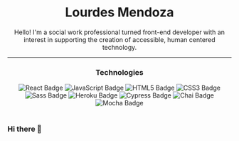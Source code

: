 # <div align="center"> Lourdes Mendoza </div>  
 

<div align="center"> Hello! I'm a social work professional turned front-end developer with an interest in supporting the creation of accessible, human centered technology. </div>  
  
---


### <div align="center"> Technologies </div>  

<div align="center">  
<img src="https://img.shields.io/badge/React-61DAFB?logo=react&logoColor=000&style=flat-square" alt="React Badge">
<img src="https://img.shields.io/badge/JavaScript-F7DF1E?logo=javascript&logoColor=000&style=flat-square" alt="JavaScript Badge">
<img src="https://img.shields.io/badge/HTML5-E34F26?logo=html5&logoColor=fff&style=flat-square" alt="HTML5 Badge">
<img src="https://img.shields.io/badge/CSS3-1572B6?logo=css3&logoColor=fff&style=flat-square" alt="CSS3 Badge">
<img src="https://img.shields.io/badge/Sass-C69?logo=sass&logoColor=fff&style=flat-square" alt="Sass Badge"> 
<img src="https://img.shields.io/badge/Heroku-430098?logo=heroku&logoColor=fff&style=flat-square" alt="Heroku Badge"> 
<img src="https://img.shields.io/badge/Cypress-17202C?logo=cypress&logoColor=fff&style=flat-square" alt="Cypress Badge">  
<img src="https://img.shields.io/badge/Chai-A30701?logo=chai&logoColor=fff&style=flat-square" alt="Chai Badge">
<img src="https://img.shields.io/badge/Mocha-8D6748?logo=mocha&logoColor=fff&style=flat-square" alt="Mocha Badge"> 
</div>   
<br/>  


### Hi there 👋

<!--
**mendozalourdes/mendozalourdes** is a ✨ _special_ ✨ repository because its `README.md` (this file) appears on your GitHub profile.

Here are some ideas to get you started:

- 🔭 I’m currently working on ...
- 🌱 I’m currently learning ...
- 👯 I’m looking to collaborate on ...
- 🤔 I’m looking for help with ...
- 💬 Ask me about ...
- 📫 How to reach me: ...
- 😄 Pronouns: ...
- ⚡ Fun fact: ...
-->
